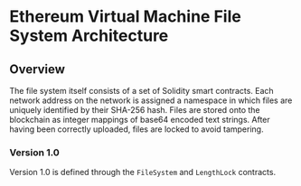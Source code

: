 # Ethereum Virtual Machine File System Architecture

## Overview

The file system itself consists of a set of Solidity smart contracts.
Each network address on the network is assigned a namespace in which
files are uniquely identified by their SHA-256 hash.
Files are stored onto the blockchain as integer mappings of
base64 encoded text strings.
After having been correctly uploaded, files are locked to avoid tampering.

### Version 1.0

Version 1.0 is defined through the `FileSystem` and `LengthLock`
contracts.
